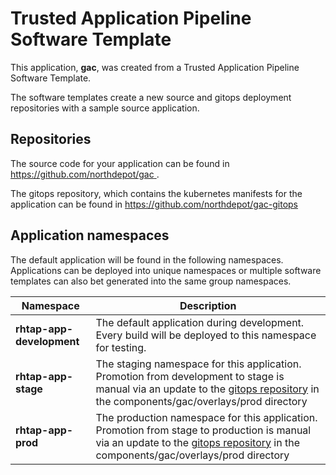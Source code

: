 # Trusted Application Pipeline Software Template

This application, **gac**, was created from a Trusted Application Pipeline Software Template.

The software templates create a new source and gitops deployment repositories with a sample source application. 

## Repositories

The source code for your application can be found in [https://github.com/northdepot/gac ](https://github.com/northdepot/gac ).
 
The gitops repository, which contains the kubernetes manifests for the application can be found in 
[https://github.com/northdepot/gac-gitops ](https://github.com/northdepot/gac-gitops ) 

## Application namespaces 

The default application will be found in the following namespaces. Applications can be deployed into unique namespaces or multiple software templates can also bet generated into the same group namespaces.  

|  Namespace   |  Description   |  
| -------- | -------- |   
| **rhtap-app-development** | The default application during development. Every build will be deployed to this namespace for testing. | 
| **rhtap-app-stage** | The staging namespace for this application. Promotion from development to stage is manual via an update to the [gitops repository](https://github.com/northdepot/gac-gitops ) in the components/gac/overlays/prod directory |  
| **rhtap-app-prod** | The production namespace for this application. Promotion from stage to production is manual via an update to the [gitops repository](https://github.com/northdepot/gac-gitops ) in the components/gac/overlays/prod directory | 